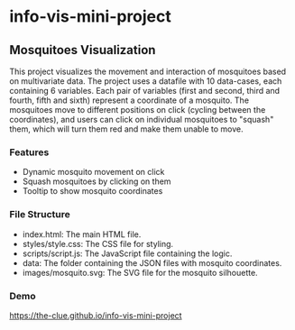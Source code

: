 # info-vis-mini-project
 
## Mosquitoes Visualization
This project visualizes the movement and interaction of mosquitoes based on multivariate data. The project uses a datafile with 10 data-cases, each containing 6 variables. Each pair of variables (first and second, third and fourth, fifth and sixth) represent a coordinate of a mosquito. The mosquitoes move to different positions on click (cycling between the coordinates), and users can click on individual mosquitoes to "squash" them, which will turn them red and make them unable to move.

### Features
- Dynamic mosquito movement on click
- Squash mosquitoes by clicking on them
- Tooltip to show mosquito coordinates

### File Structure
- index.html: The main HTML file.
- styles/style.css: The CSS file for styling.
- scripts/script.js: The JavaScript file containing the logic.
- data: The folder containing the JSON files with mosquito coordinates.
- images/mosquito.svg: The SVG file for the mosquito silhouette.

### Demo
https://the-clue.github.io/info-vis-mini-project